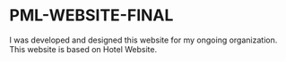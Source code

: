# PML-WEBSITE-FINAL
I was developed and designed this website for my ongoing organization. This website is based on Hotel Website.
